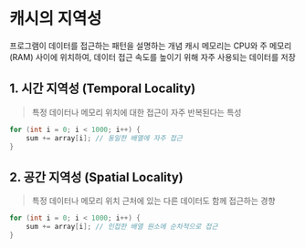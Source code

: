 # 캐시의 지역성
프로그램이 데이터를 접근하는 패턴을 설명하는 개념
캐시 메모리는 CPU와 주 메모리(RAM) 사이에 위치하여, 데이터 접근 속도를 높이기 위해 자주 사용되는 데이터를 저장

## 1. 시간 지역성 (Temporal Locality)
> 특정 데이터나 메모리 위치에 대한 접근이 자주 반복된다는 특성

```c
for (int i = 0; i < 1000; i++) {
    sum += array[i]; // 동일한 배열에 자주 접근
}
```

## 2. 공간 지역성  (Spatial Locality)
> 특정 데이터나 메모리 위치 근처에 있는 다른 데이터도 함께 접근하는 경향

```c
for (int i = 0; i < 1000; i++) {
    sum += array[i]; // 인접한 배열 원소에 순차적으로 접근
}
```